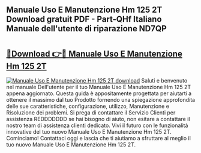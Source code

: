 ## Manuale Uso E Manutenzione Hm 125 2T Download gratuit PDF - Part-QHf Italiano Manuale dell'utente di riparazione ND7QP

# <h2><a href="http://dfcupm.blite.top/?on=Manuale+Uso+E+Manutenzione+Hm+125+2T">🔗Download 👉🔴 Manuale Uso E Manutenzione Hm 125 2T</a></h2>

[![Manuale Uso E Manutenzione Hm 125 2T download](https://i.imgur.com/lujVjoI.png)](http://dfcupm.blite.top/?on=Manuale+Uso+E+Manutenzione+Hm+125+2T)
Saluti e benvenuto nel manuale Dell'utente per il tuo Manuale Uso E Manutenzione Hm 125 2T appena aggiornato. Questa guida è appositamente progettata per aiutarti a ottenere il massimo dal tuo Prodotto fornendo una spiegazione approfondita delle sue caratteristiche, configurazione, utilizzo, Manutenzione e Risoluzione dei problemi. Si prega di contattare il Servizio Clienti per assistenza REDDDDDDD se hai bisogno di aiuto, non esitare a contattare il nostro team di assistenza clienti dedicato. Vivi il futuro con le funzionalità innovative del tuo nuovo Manuale Uso E Manutenzione Hm 125 2T. Cominciamo! Contattaci oggi e lascia che ti aiutiamo a sfruttare al meglio il tuo nuovo Manuale Uso E Manutenzione Hm 125 2T.
